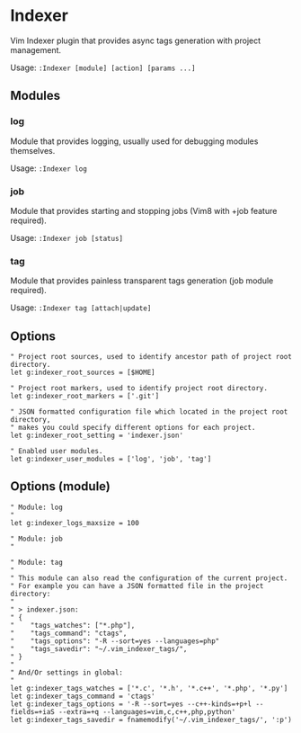 # Indexer

Vim Indexer plugin that provides async tags generation with project management.

Usage: `:Indexer [module] [action] [params ...]`

## Modules

### log
Module that provides logging, usually used for debugging modules themselves.

Usage: `:Indexer log`

### job
Module that provides starting and stopping jobs (Vim8 with +job feature required).

Usage: `:Indexer job [status]`

### tag
Module that provides painless transparent tags generation (job module required).

Usage: `:Indexer tag [attach|update]`

## Options

    " Project root sources, used to identify ancestor path of project root directory.
    let g:indexer_root_sources = [$HOME]

    " Project root markers, used to identify project root directory.
    let g:indexer_root_markers = ['.git']

    " JSON formatted configuration file which located in the project root directory,
    " makes you could specify different options for each project.
    let g:indexer_root_setting = 'indexer.json'

    " Enabled user modules.
    let g:indexer_user_modules = ['log', 'job', 'tag']

## Options (module)

    " Module: log
    "
    let g:indexer_logs_maxsize = 100

    " Module: job
    "

    " Module: tag
    "
    " This module can also read the configuration of the current project.
    " For example you can have a JSON formatted file in the project directory:
    "
    " > indexer.json:
    " {
    "    "tags_watches": ["*.php"],
    "    "tags_command": "ctags",
    "    "tags_options": "-R --sort=yes --languages=php"
    "    "tags_savedir": "~/.vim_indexer_tags/",
    " }
    "
    " And/Or settings in global:
    "
    let g:indexer_tags_watches = ['*.c', '*.h', '*.c++', '*.php', '*.py']
    let g:indexer_tags_command = 'ctags'
    let g:indexer_tags_options = '-R --sort=yes --c++-kinds=+p+l --fields=+iaS --extra=+q --languages=vim,c,c++,php,python'
    let g:indexer_tags_savedir = fnamemodify('~/.vim_indexer_tags/', ':p')


